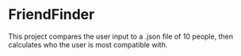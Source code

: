 # FriendFinder

This project compares the user input to a .json file of 10 people, then calculates who the user is most compatible with.
